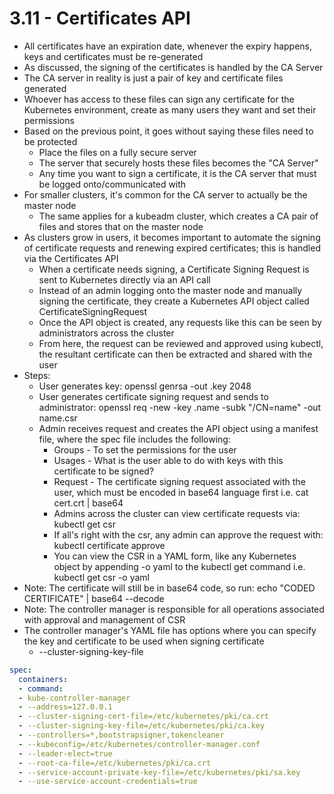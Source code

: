 # 3.11 - Certificates API

- All certificates have an expiration date, whenever the expiry happens, keys and
certificates must be re-generated
- As discussed, the signing of the certificates is handled by the CA Server
- The CA server in reality is just a pair of key and certificate files generated
- Whoever has access to these files can sign any certificate for the Kubernetes
environment, create as many users they want and set their permissions
- Based on the previous point, it goes without saying these files need to be protected
  - Place the files on a fully secure server
  - The server that securely hosts these files becomes the "CA Server"
  - Any time you want to sign a certificate, it is the CA server that must be logged
onto/communicated with
- For smaller clusters, it's common for the CA server to actually be the master node
  - The same applies for a kubeadm cluster, which creates a CA pair of files and
stores that on the master node
- As clusters grow in users, it becomes important to automate the signing of
certificate requests and renewing expired certificates; this is handled via the
Certificates API
  - When a certificate needs signing, a Certificate Signing Request is sent to
Kubernetes directly via an API call
  - Instead of an admin logging onto the master node and manually signing the
certificate, they create a Kubernetes API object called
CertificateSigningRequest
  - Once the API object is created, any requests like this can be seen by
administrators across the cluster
  - From here, the request can be reviewed and approved using kubectl, the
resultant certificate can then be extracted and shared with the user
- Steps:
  - User generates key: openssl genrsa -out <keyname>.key 2048
  - User generates certificate signing request and sends to administrator:
openssl req -new -key <key>.name -subk "/CN=name" -out name.csr
  - Admin receives request and creates the API object using a manifest file,
where the spec file includes the following:
    - Groups - To set the permissions for the user
    - Usages - What is the user able to do with keys with this certificate to
be signed?
    - Request - The certificate signing request associated with the user,
which must be encoded in base64 language first i.e. cat cert.crt |
base64
    - Admins across the cluster can view certificate requests via:
kubectl get csr
    - If all's right with the csr, any admin can approve the request with:
kubectl certificate approve <name>
    - You can view the CSR in a YAML form, like any Kubernetes object by
appending -o yaml to the kubectl get command i.e.
kubectl get csr <user> -o yaml
- Note: The certificate will still be in base64 code, so run: echo
"CODED CERTIFICATE" | base64 --decode
- Note: The controller manager is responsible for all operations associated with
approval and management of CSR
- The controller manager's YAML file has options where you can specify the key and
certificate to be used when signing certificate
  - --cluster-signing-key-file

```yaml
spec:
  containers:
  - command:
  - kube-controller-manager
  - --address=127.0.0.1
  - --cluster-signing-cert-file=/etc/kubernetes/pki/ca.crt
  - --cluster-signing-key-file=/etc/kubernetes/pki/ca.key
  - --controllers=*,bootstrapsigner,tokencleaner
  - --kubeconfig=/etc/kubernetes/controller-manager.conf
  - --leader-elect=true
  - --root-ca-file=/etc/kubernetes/pki/ca.crt
  - --service-account-private-key-file=/etc/kubernetes/pki/sa.key
  - --use-service-account-credentials=true
```
